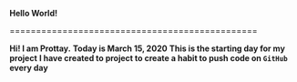 **Hello World!**

===============================================
<br />

**Hi! I am Prottay.**
**Today is March 15, 2020**
**This is the starting day for my project**
**I have created to project to create a habit to push code on **`GitHub`** every day**
